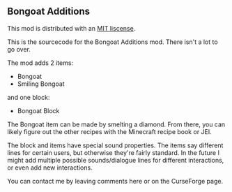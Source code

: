 ## Bongoat Additions
This mod is distributed with an [MIT liscense](https://opensource.org/license/mit/). 

This is the sourcecode for the Bongoat Additions mod.
There isn't a lot to go over.

The mod adds 2 items:
- Bongoat
- Smiling Bongoat

and one block:
- Bongoat Block


The Bongoat item can be made by smelting a diamond. From there, you can likely figure out the other recipes with the Minecraft recipe book or JEI.

The block and items have special sound properties. The items say different lines for certain users, but otherwise they're fairly standard.
In the future I might add multiple possible sounds/dialogue lines for different interactions, or even add new interactions.

You can contact me by leaving comments here or on the CurseForge page.
